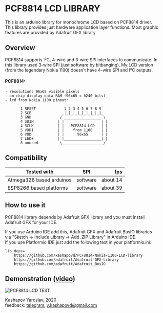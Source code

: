 # PCF8814 LCD LIBRARY

This is an arduino library for monochrome LCD based on PCF8814 driver. This library provides just hardware application layer functions. Most graphic features are provided by Adafruit GFX library.

## Overview

PCF8814 supports I²C, 4-wire and 3-wire SPI interfaces to communicate. 
In this library used 3-wire SPI (just software by bitbanging). 
My LCD version (from the legendary Nokia 1100) doesn't have 4-wire SPI and I²C outputs.

#### PCF8814:

    - resolution: 96x65 visible pixels
    - on-chip display data RAM (96x65 = 6240 bits)
    - lcd from Nokia 1100 pinout:

           1 RESET             1 2 3 4 5 6 7 8 9
           2 SCE              _|_|_|_|_|_|_|_|_|_
           3 GND             / _________________ \ 
           4 SDIN           | |                 | |
           4 SCLK           | |   PCF8814 LCD   | |
           5 VDDI           | |    from 1100    | |
           6 VDD            | |      96x65      | |
           7 LED+           | |_________________| |
           8 unused          \___________________/

## Compatibility 
| Tested with               | SPI       | fps      |
| ------------------------- |:---------:| --------:|
| Atmega328 based arduinos  | software  | about 14 |
| ESP8266 based platforms   | software  | about 39 |

## How to use it

PCF8814 library depends by Adafruit GFX library and you must install Adafruit GFX for your IDE.

If you use Arduino IDE add this, Adafruit GFX and Adafruit BusIO libraries via "Sketch -> Include Library -> Add .ZIP Library" in Arduino IDE.\
If you use Platformio IDE just add the following text in your platformio.ini:

    lib_deps=
        https://github.com/kashapovd/PCF8814-Nokia-1100-LCD-library
        https://github.com/adafruit/Adafruit-GFX-Library
        https://github.com/adafruit/Adafruit_BusIO

## Demonstration ([video](https://youtu.be/tWlndlFdpFo))
![PCF8814 LCD TEST](demo/demo.gif)

Kashapov Yaroslav, 2020\
feedback: [telegram](https://t.me/kashapovd), <y.kashapovd@gmail.com>
